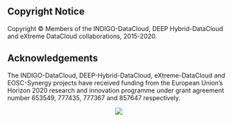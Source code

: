 ## Copyright Notice

Copyright © Members of the INDIGO-DataCloud, DEEP Hybrid-DataCloud and eXtreme
DataCloud collaborations, 2015-2020.

## Acknowledgements

The INDIGO-DataCloud, DEEP-Hybrid-DataCloud, eXtreme-DataCloud and
EOSC-Synergy projects have received funding from the European Union’s 
Horizon 2020 research and innovation programme under grant agreement 
number 653549, 777435, 777367 and 857647 respectively.
<p align="center">
  <img src="https://encrypted-tbn0.gstatic.com/images?q=tbn:ANd9GcT1WF4g5KH3PnQE_Ve10QFRS-gZ0NpCQ7Qr-_km1RqnOCEF1fQt">
</p>
